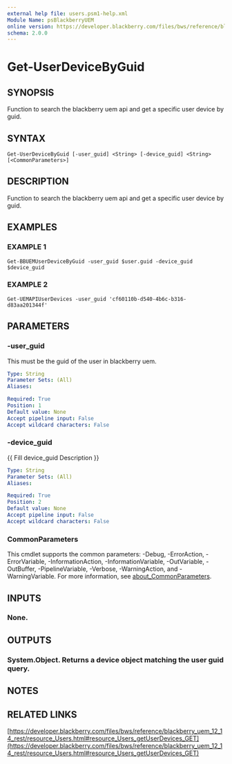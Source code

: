 ```yaml
---
external help file: users.psm1-help.xml
Module Name: psBlackberryUEM
online version: https://developer.blackberry.com/files/bws/reference/blackberry_uem_12_14_rest/resource_Users.html#resource_Users_getUserDevices_GET
schema: 2.0.0
---
```


# Get-UserDeviceByGuid

## SYNOPSIS
Function to search the blackberry uem api and get a specific user device by guid.

## SYNTAX

```
Get-UserDeviceByGuid [-user_guid] <String> [-device_guid] <String> [<CommonParameters>]
```

## DESCRIPTION
Function to search the blackberry uem api and get a specific user device by guid.

## EXAMPLES

### EXAMPLE 1
```
Get-BBUEMUserDeviceByGuid -user_guid $user.guid -device_guid $device_guid
```

### EXAMPLE 2
```
Get-UEMAPIUserDevices -user_guid 'cf60110b-d540-4b6c-b316-d83aa201344f'
```

## PARAMETERS

### -user_guid
This must be the guid of the user in blackberry uem.

```yaml
Type: String
Parameter Sets: (All)
Aliases:

Required: True
Position: 1
Default value: None
Accept pipeline input: False
Accept wildcard characters: False
```

### -device_guid
{{ Fill device_guid Description }}

```yaml
Type: String
Parameter Sets: (All)
Aliases:

Required: True
Position: 2
Default value: None
Accept pipeline input: False
Accept wildcard characters: False
```

### CommonParameters
This cmdlet supports the common parameters: -Debug, -ErrorAction, -ErrorVariable, -InformationAction, -InformationVariable, -OutVariable, -OutBuffer, -PipelineVariable, -Verbose, -WarningAction, and -WarningVariable. For more information, see [about_CommonParameters](http://go.microsoft.com/fwlink/?LinkID=113216).

## INPUTS

### None.
## OUTPUTS

### System.Object. Returns a device object matching the user guid query.
## NOTES

## RELATED LINKS

[https://developer.blackberry.com/files/bws/reference/blackberry_uem_12_14_rest/resource_Users.html#resource_Users_getUserDevices_GET](https://developer.blackberry.com/files/bws/reference/blackberry_uem_12_14_rest/resource_Users.html#resource_Users_getUserDevices_GET)

